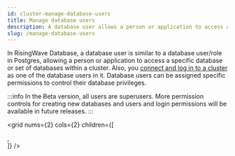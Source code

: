 ```yaml
---
id: cluster-manage-database-users
title: Manage database users
description: A database user allows a person or application to access a specific database or set of databases within a cluster.
slug: /manage-database-users
---
```


In RisingWave Database, a database user is similar to a database user/role in Postgres, allowing a person or application to access a specific database or set of databases within a cluster. Also, you [connect and log in to a cluster](cluster-connect-to-a-cluster.md) as one of the database users in it. Database users can be assigned specific permissions to control their database privileges.

:::info
In the Beta version, all users are superusers. More permission controls for creating new databases and users and login permissions will be available in future releases.
:::

<grid
 nums={2}
 cols={2}
 children={[

 <div>

 <card
 title="Create a user"
 content="You can create a database user in several ways."
 cloud="cluster-create-a-database-user"
 />
 <card
 title="Change user password"
 content="You can change the password of any database users in your cluster."
 cloud="cluster-change-database-user-password"
 />
 <card
 title="Delete a user"
 content="If you no longer need a database user, you can delete it."
 cloud="cluster-delete-a-database-user"
 />

 </div>,

 <div>


 </div>
 ]}
 />
